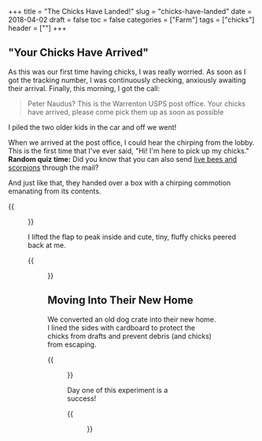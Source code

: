 +++
title = "The Chicks Have Landed!"
slug = "chicks-have-landed"
date = 2018-04-02
draft = false
toc = false
categories = ["Farm"]
tags = ["chicks"]
header = [""]
+++

## "Your Chicks Have Arrived"

As this was our first time having chicks, I was really worried. As soon as I got the tracking number, I was continuously checking, anxiously awaiting their arrival. Finally, this morning, I got the call:

> Peter Naudus? This is the Warrenton USPS post office. Your chicks have arrived, please come pick them up as soon as possible

I piled the two older kids in the car and off we went!

When we arrived at the post office, I could hear the chirping from the lobby. This is the first time that I've ever said, "Hi! I'm here to pick up my chicks." __Random quiz time:__ Did you know that you can also send [live bees and scorpions](https://pe.usps.com/text/pub52/pub52c5_008.htm) through the mail?

And just like that, they handed over a box with a chirping commotion emanating from its contents.

{{<figure class="center" src="/images/posts/2018-04-02-chicks-box-closed.jpg" caption="They're here!">}}

I lifted the flap to peak inside and cute, tiny, fluffy chicks peered back at me.

{{<figure class="center" src="/images/posts/2018-04-02-chicks-box-open.jpg" caption="They made it!">}}

## Moving Into Their New Home

We converted an old dog crate into their new home. I lined the sides with cardboard to protect the chicks from drafts and prevent debris (and chicks) from escaping.

{{<figure class="center" src="/images/posts/2018-04-02-chicks.jpg" caption="So Cute!">}}

Day one of this experiment is a success!

{{<figure class="center" src="/images/posts/2018-04-02-chick-girl.jpg" caption="My daugher was really excited to hold the chicks">}}
